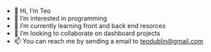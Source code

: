 - 👋 Hi, I’m Teo
- 👀 I’m interested in programming
- 🌱 I’m currently learning front and back end resorces
- 💞️ I’m looking to collaborate on dashboard projects
- 📫 You can reach me by sending a email to teodublin@gmail.com 

<!---
TeoDublin/TeoDublin is a ✨ special ✨ repository because its `README.md` (this file) appears on your GitHub profile.
You can click the Preview link to take a look at your changes.
--->
